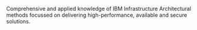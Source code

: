 ---
---
Comprehensive and applied knowledge of IBM Infrastructure Architectural methods
focussed on delivering high-performance, available and secure solutions.
